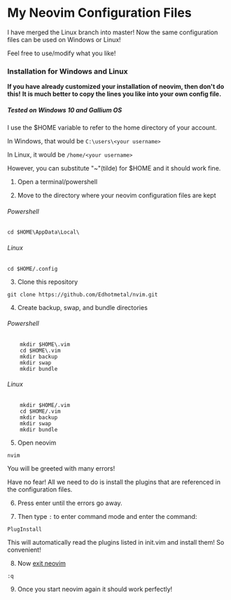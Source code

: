 # My Neovim Configuration Files

I have merged the Linux branch into master! Now the same configuration files can be used on Windows or Linux!

Feel free to use/modify what you like!

### Installation for Windows and Linux
**If you have already customized your installation of neovim, then don't do this!**
**It is much better to copy the lines you like into your own config file.**
##### Tested on Windows 10 and Gallium OS
I use the $HOME variable to refer to the home directory of your account.

In Windows, that would be ``` C:\users\<your username> ```

In Linux, it would be ``` /home/<your username> ```

However, you can substitute "~"(tilde) for $HOME and it should work fine.

1. Open a terminal/powershell

2. Move to the directory where your neovim configuration files are kept
###### Powershell
``` cd $HOME\AppData\Local\ ```
###### Linux
``` cd $HOME/.config ```

3. Clone this repository

``` git clone https://github.com/Edhotmetal/nvim.git ```

4. Create backup, swap, and bundle directories

###### Powershell
```
    mkdir $HOME\.vim
    cd $HOME\.vim
    mkdir backup
    mkdir swap
    mkdir bundle
```

###### Linux

```
    mkdir $HOME/.vim
    cd $HOME/.vim
    mkdir backup
    mkdir swap
    mkdir bundle
```

5. Open neovim

``` nvim ```

You will be greeted with many errors!

Have no fear! All we need to do is install the plugins that are referenced in the configuration files.

6. Press enter until the errors go away.

7. Then type ```:``` to enter command mode and enter the command:

```PlugInstall```

This will automatically read the plugins listed in init.vim and install them! So convenient!

8. Now [exit neovim](https://github.com/hakluke/how-to-exit-vim)

```:q```

9. Once you start neovim again it should work perfectly!
